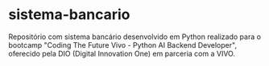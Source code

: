# sistema-bancario
Repositório com sistema bancário desenvolvido em Python realizado para o bootcamp "Coding The Future Vivo - Python AI Backend Developer", oferecido pela DIO (Digital Innovation One) em parceria com a VIVO.
